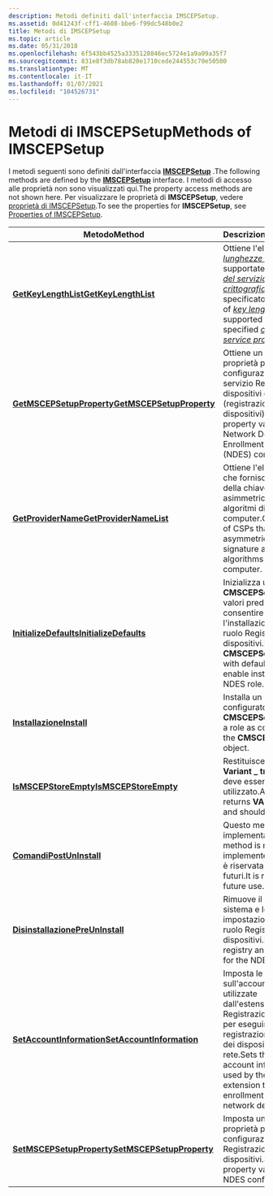 ```yaml
---
description: Metodi definiti dall'interfaccia IMSCEPSetup.
ms.assetid: 0d41243f-cff1-4608-bbe6-f99dc548b0e2
title: Metodi di IMSCEPSetup
ms.topic: article
ms.date: 05/31/2018
ms.openlocfilehash: 6f543bb4525a3335128846ec5724e1a9a09a35f7
ms.sourcegitcommit: 831e8f3db78ab820e1710cede244553c70e50500
ms.translationtype: MT
ms.contentlocale: it-IT
ms.lasthandoff: 01/07/2021
ms.locfileid: "104526731"
---
```

# <a name="methods-of-imscepsetup"></a><span data-ttu-id="46392-103">Metodi di IMSCEPSetup</span><span class="sxs-lookup"><span data-stu-id="46392-103">Methods of IMSCEPSetup</span></span>

<span data-ttu-id="46392-104">I metodi seguenti sono definiti dall'interfaccia [**IMSCEPSetup**](/windows/desktop/api/Casetup/nn-casetup-imscepsetup) .</span><span class="sxs-lookup"><span data-stu-id="46392-104">The following methods are defined by the [**IMSCEPSetup**](/windows/desktop/api/Casetup/nn-casetup-imscepsetup) interface.</span></span> <span data-ttu-id="46392-105">I metodi di accesso alle proprietà non sono visualizzati qui.</span><span class="sxs-lookup"><span data-stu-id="46392-105">The property access methods are not shown here.</span></span> <span data-ttu-id="46392-106">Per visualizzare le proprietà di **IMSCEPSetup**, vedere [proprietà di IMSCEPSetup](properties-of-imscepsetup.md).</span><span class="sxs-lookup"><span data-stu-id="46392-106">To see the properties for **IMSCEPSetup**, see [Properties of IMSCEPSetup](properties-of-imscepsetup.md).</span></span>



| <span data-ttu-id="46392-107">Metodo</span><span class="sxs-lookup"><span data-stu-id="46392-107">Method</span></span>                                                             | <span data-ttu-id="46392-108">Descrizione</span><span class="sxs-lookup"><span data-stu-id="46392-108">Description</span></span>                                                                                                                                                                                                                                                                       |
|--------------------------------------------------------------------|-----------------------------------------------------------------------------------------------------------------------------------------------------------------------------------------------------------------------------------------------------------------------------------|
| [<span data-ttu-id="46392-109">**GetKeyLengthList**</span><span class="sxs-lookup"><span data-stu-id="46392-109">**GetKeyLengthList**</span></span>](/windows/desktop/api/Casetup/nf-casetup-imscepsetup-getkeylengthlist)           | <span data-ttu-id="46392-110">Ottiene l'elenco delle [*lunghezze di chiave*](../secgloss/k-gly.md) supportate dal [*provider del servizio di crittografia*](../secgloss/c-gly.md) (CSP) specificato.</span><span class="sxs-lookup"><span data-stu-id="46392-110">Gets the list of [*key lengths*](../secgloss/k-gly.md) supported by the specified [*cryptographic service provider*](../secgloss/c-gly.md) (CSP).</span></span> |
| [<span data-ttu-id="46392-111">**GetMSCEPSetupProperty**</span><span class="sxs-lookup"><span data-stu-id="46392-111">**GetMSCEPSetupProperty**</span></span>](/windows/desktop/api/Casetup/nf-casetup-imscepsetup-getmscepsetupproperty) | <span data-ttu-id="46392-112">Ottiene un valore della proprietà per una configurazione del servizio Registrazione dispositivi di rete (registrazione dispositivi).</span><span class="sxs-lookup"><span data-stu-id="46392-112">Gets a property value for a Network Device Enrollment Service (NDES) configuration.</span></span>                                                                                                                                                                                               |
| [<span data-ttu-id="46392-113">**GetProviderName**</span><span class="sxs-lookup"><span data-stu-id="46392-113">**GetProviderNameList**</span></span>](/windows/desktop/api/Casetup/nf-casetup-imscepsetup-getprovidernamelist)     | <span data-ttu-id="46392-114">Ottiene l'elenco dei CSP che forniscono la firma della chiave asimmetrica e gli algoritmi di scambio nel computer.</span><span class="sxs-lookup"><span data-stu-id="46392-114">Gets the list of CSPs that provide asymmetric key signature and exchange algorithms on the computer.</span></span>                                                                                                                                                                              |
| [<span data-ttu-id="46392-115">**InitializeDefaults**</span><span class="sxs-lookup"><span data-stu-id="46392-115">**InitializeDefaults**</span></span>](/windows/desktop/api/Casetup/nf-casetup-imscepsetup-initializedefaults)       | <span data-ttu-id="46392-116">Inizializza un oggetto **CMSCEPSetup** con i valori predefiniti per consentire l'installazione di un ruolo Registrazione dispositivi.</span><span class="sxs-lookup"><span data-stu-id="46392-116">Initializes a **CMSCEPSetup** object with default values to enable installation of an NDES role.</span></span>                                                                                                                                                                                  |
| [<span data-ttu-id="46392-117">**Installazione**</span><span class="sxs-lookup"><span data-stu-id="46392-117">**Install**</span></span>](/windows/desktop/api/Casetup/nf-casetup-imscepsetup-install)                             | <span data-ttu-id="46392-118">Installa un ruolo come configurato nell'oggetto **CMSCEPSetup** .</span><span class="sxs-lookup"><span data-stu-id="46392-118">Installs a role as configured in the **CMSCEPSetup** object.</span></span>                                                                                                                                                                                                                      |
| [<span data-ttu-id="46392-119">**IsMSCEPStoreEmpty**</span><span class="sxs-lookup"><span data-stu-id="46392-119">**IsMSCEPStoreEmpty**</span></span>](/windows/desktop/api/Casetup/nf-casetup-imscepsetup-ismscepstoreempty)         | <span data-ttu-id="46392-120">Restituisce sempre **Variant \_ true** e non deve essere utilizzato.</span><span class="sxs-lookup"><span data-stu-id="46392-120">Always returns **VARIANT\_TRUE** and should not be used.</span></span>                                                                                                                                                                                                                          |
| [<span data-ttu-id="46392-121">**Comandi**</span><span class="sxs-lookup"><span data-stu-id="46392-121">**PostUnInstall**</span></span>](/windows/desktop/api/Casetup/nf-casetup-imscepsetup-postuninstall)                 | <span data-ttu-id="46392-122">Questo metodo non è implementato.</span><span class="sxs-lookup"><span data-stu-id="46392-122">This method is not implemented.</span></span> <span data-ttu-id="46392-123">in quanto è riservata per utilizzi futuri.</span><span class="sxs-lookup"><span data-stu-id="46392-123">It is reserved for future use.</span></span>                                                                                                                                                                                                                    |
| [<span data-ttu-id="46392-124">**Disinstallazione**</span><span class="sxs-lookup"><span data-stu-id="46392-124">**PreUnInstall**</span></span>](/windows/desktop/api/Casetup/nf-casetup-imscepsetup-preuninstall)                   | <span data-ttu-id="46392-125">Rimuove il registro di sistema e le impostazioni IIS per il ruolo Registrazione dispositivi.</span><span class="sxs-lookup"><span data-stu-id="46392-125">Removes registry and IIS settings for the NDES role.</span></span>                                                                                                                                                                                                                              |
| [<span data-ttu-id="46392-126">**SetAccountInformation**</span><span class="sxs-lookup"><span data-stu-id="46392-126">**SetAccountInformation**</span></span>](/windows/desktop/api/Casetup/nf-casetup-imscepsetup-setaccountinformation) | <span data-ttu-id="46392-127">Imposta le informazioni sull'account utente utilizzate dall'estensione IIS Registrazione dispositivi per eseguire la registrazione per conto dei dispositivi di rete.</span><span class="sxs-lookup"><span data-stu-id="46392-127">Sets the user account information used by the IIS NDES extension to perform enrollment on behalf of network devices.</span></span>                                                                                                                                                              |
| [<span data-ttu-id="46392-128">**SetMSCEPSetupProperty**</span><span class="sxs-lookup"><span data-stu-id="46392-128">**SetMSCEPSetupProperty**</span></span>](/windows/desktop/api/Casetup/nf-casetup-imscepsetup-setmscepsetupproperty) | <span data-ttu-id="46392-129">Imposta un valore della proprietà per una configurazione Registrazione dispositivi.</span><span class="sxs-lookup"><span data-stu-id="46392-129">Sets a property value for an NDES configuration.</span></span>                                                                                                                                                                                                                                  |



 

 

 
